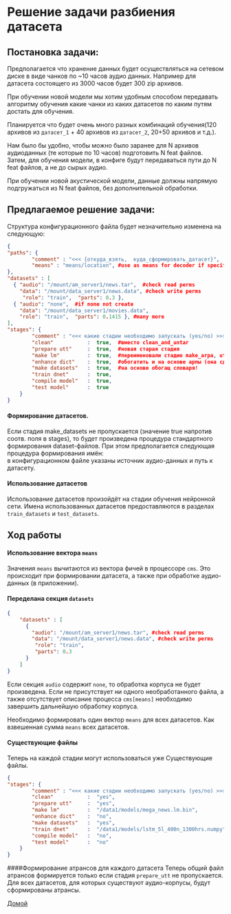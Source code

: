 # Решение задачи разбиения датасета

## Постановка задачи:

Предполагается что хранение данных будет осуществляться на сетевом диске в виде
чанков по ~10 часов аудио данных. Например для датасета состоящего из 3000 часов
будет 300 zip архивов.

При обучении новой модели мы хотим удобным способом передавать алгоритму обучения
какие чанки из каких датасетов по каким путям достать для обучения.

Планируется что будет очень много разных комбинаций обучения(120 архивов из
`датасет_1` + 40 архивов  из `датасет_2`,  20+50 архивов и т.д.).

Нам было бы удобно, чтобы можно было заранее для N архивов аудиоданных
(те которые по 10 часов) подготовить N feat файлов. Затем, для обучения модели,
в конфиге будут передаваться пути до  N feat файлов, а не до сырых аудио.

При обучении новой акустической модели, данные должны напрямую подгружаться
из N feat файлов, без дополнительной обработки.


## Предлагаемое решение задачи:

Структура конфигурационного файла будет незначительно изменена на следующую:
```json
{
"paths": {
        "comment" : "<<< {откуда_взять,  куда_сформировать_датасет}",
        "means" : "means/location", #use as means for decoder if specified
},
"datasets" : [
  { "audio": "/mount/am_server1/news.tar",  #check read perms
    "data": "/mount/data_server1/news.data", #check write perms
     "role": "train",  "parts": 0.3 },
  { "audio": "none",  #if none not create
    "data": "/mount/data_server1/movies.data",  
    "role": "train",  "parts": 0.1415 }, #many more
],
"stages": {
        "comment" : "<<< какие стадии необходимо запускать (yes/no) >>>",
        "clean"           :  true,  #вместо clean_and_untar
        "prepare utt"     :  true,  #новая старая стадия
        "make lm"         :  true,  #переименовали стадию make_arpa, utt участвует в обогащении.
        "enhance dict"    :  true,  #обогатить и на основе арпы (она сделает текстовичок)
        "make datasets"   :  true,  #на основе обогащ словаря!
        "train dnet"      :  true,
        "compile model"   :  true,
        "test model"      :  true
    }
}
```

#### Формирование датасетов.  
Если стадия make_datasets не пропускается (значение true напротив соотв. поля в stages),
то будет произведена процедура стандартного формирования dataset-файлов. При этом
предполагается следующая процедура формирования имён:  
в конфигурационном файле указаны источник аудио-данных и путь к датасету.   

#### Использование датасетов
Использование датасетов произойдёт на стадии обучения нейронной сети.
Имена использованных датасетов предоставляются в разделах `train_datasets` и
`test_datasets`.

## Ход работы

#### Использование вектора `means`
Значения `means` вычитаются из вектора фичей в процессоре `cms`. Это происходит
при формировании датасета, а также при обработке аудио-данных (в приложении).

#### Переделана секция `datasets`
```json
{
    "datasets" : [
      {
        "audio": "/mount/am_server1/news.tar", #check read perms
        "data": "/mount/data_server1/news.data", #check write perms
         "role": "train",  
         "parts": 0.3
      }
    ]
}
```
Eсли секция `audio` содержит `none`, то обработка корпуса не будет произведена.
Если не присутствует ни одного необработанного файла, а также отсутствует описание
процесса `cms[means]` необходимо завершить дальнейшую обработку корпуса.

Необходимо формировать один вектор `means` для всех датасетов. Как взвешенная
сумма `means` всех датасетов.

#### Существующие файлы
Теперь на каждой стадии могут использоваться уже Существующие файлы.
```json
{
"stages": {
        "comment" : "<<< какие стадии необходимо запускать (yes/no) >>>",
        "clean"           :  "yes",
        "prepare utt"     :  "yes",
        "make lm"         :  "/data1/models/mega_news.lm.bin",
        "enhance dict"    :  "no",
        "make datasets"   :  "yes",
        "train dnet"      :  "/data1/models/lstm_5l_400n_1300hrs.numpy",
        "compile model"   :  "no",
        "test model"      :  "no"
    }
}
```

####Формирование атрансов для каждого датасета
Теперь общий файл атрансов формируется только если стадия `prepare_utt`
не пропускается. Для всех датасетов, для которых существуют аудио-корпусы,
будут сформированы атрансы. 

[Домой](index.html)

